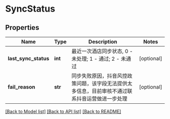 # SyncStatus

## Properties
Name | Type | Description | Notes
------------ | ------------- | ------------- | -------------
**last_sync_status** | **int** | 最近一次酒店同步状态, 0 - 未处理; 1 - 通过; 2 - 未通过 | [optional] 
**fail_reason** | **str** | 同步失败原因，抖音风控政策问题，该字段无法提供太多信息，目前审核不通过联系抖音运营做进一步处理 | [optional] 

[[Back to Model list]](../README.md#documentation-for-models) [[Back to API list]](../README.md#documentation-for-api-endpoints) [[Back to README]](../README.md)

